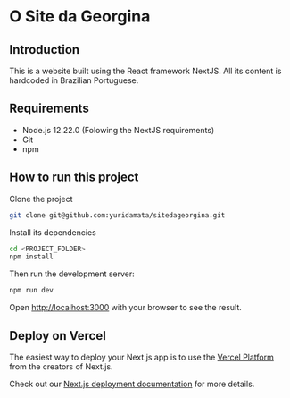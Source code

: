 # O Site da Georgina

## Introduction

This is a website built using the React framework NextJS. All its content is hardcoded in Brazilian Portuguese. 

## Requirements

- Node.js 12.22.0 (Folowing the NextJS requirements)
- Git
- npm

## How to run this project 

Clone the project

```bash
git clone git@github.com:yuridamata/sitedageorgina.git
```

Install its dependencies

```bash
cd <PROJECT_FOLDER>
npm install
```

Then run the development server:

```bash
npm run dev
```

Open [http://localhost:3000](http://localhost:3000) with your browser to see the result.

## Deploy on Vercel

The easiest way to deploy your Next.js app is to use the [Vercel Platform](https://vercel.com/new?utm_medium=default-template&filter=next.js&utm_source=create-next-app&utm_campaign=create-next-app-readme) from the creators of Next.js.

Check out our [Next.js deployment documentation](https://nextjs.org/docs/deployment) for more details.
